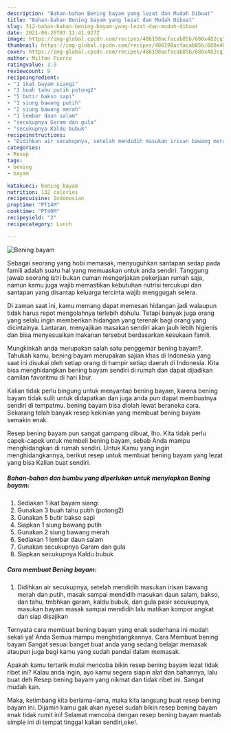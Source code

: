 ```yaml
---
description: "Bahan-bahan Bening bayam yang lezat dan Mudah Dibuat"
title: "Bahan-bahan Bening bayam yang lezat dan Mudah Dibuat"
slug: 312-bahan-bahan-bening-bayam-yang-lezat-dan-mudah-dibuat
date: 2021-06-26T07:11:41.927Z
image: https://img-global.cpcdn.com/recipes/486198acfacab85b/680x482cq70/bening-bayam-foto-resep-utama.jpg
thumbnail: https://img-global.cpcdn.com/recipes/486198acfacab85b/680x482cq70/bening-bayam-foto-resep-utama.jpg
cover: https://img-global.cpcdn.com/recipes/486198acfacab85b/680x482cq70/bening-bayam-foto-resep-utama.jpg
author: Milton Pierce
ratingvalue: 3.9
reviewcount: 9
recipeingredient:
- "1 ikat bayam siangi"
- "3 buah tahu putih potong2"
- "5 butir bakso sapi"
- "1 siung bawang putih"
- "2 siung bawang merah"
- "1 lembar daun salam"
- "secukupnya Garam dan gula"
- "secukupnya Kaldu bubuk"
recipeinstructions:
- "Didihkan air secukupnya, setelah mendidih masukan irisan bawang merah dan putih, masak sampai mendidih masukan daun salam, bakso, dan tahu, tmbhkan garam, kaldu bubuk, dan gula pasir secukupnya, masukan bayam masak sampai mendidih lalu matikan kompor angkat dan siap disajikan"
categories:
- Resep
tags:
- bening
- bayam

katakunci: bening bayam 
nutrition: 132 calories
recipecuisine: Indonesian
preptime: "PT14M"
cooktime: "PT40M"
recipeyield: "2"
recipecategory: Lunch

---
```



![Bening bayam](https://img-global.cpcdn.com/recipes/486198acfacab85b/680x482cq70/bening-bayam-foto-resep-utama.jpg)

Sebagai seorang yang hobi memasak, menyuguhkan santapan sedap pada famili adalah suatu hal yang memuaskan untuk anda sendiri. Tanggung jawab seorang istri bukan cuman mengerjakan pekerjaan rumah saja, namun kamu juga wajib memastikan kebutuhan nutrisi tercukupi dan santapan yang disantap keluarga tercinta wajib menggugah selera.

Di zaman  saat ini, kamu memang dapat memesan hidangan jadi walaupun tidak harus repot mengolahnya terlebih dahulu. Tetapi banyak juga orang yang selalu ingin memberikan hidangan yang terenak bagi orang yang dicintainya. Lantaran, menyajikan masakan sendiri akan jauh lebih higienis dan bisa menyesuaikan makanan tersebut berdasarkan kesukaan famili. 



Mungkinkah anda merupakan salah satu penggemar bening bayam?. Tahukah kamu, bening bayam merupakan sajian khas di Indonesia yang saat ini disukai oleh setiap orang di hampir setiap daerah di Indonesia. Kita bisa menghidangkan bening bayam sendiri di rumah dan dapat dijadikan camilan favoritmu di hari libur.

Kalian tidak perlu bingung untuk menyantap bening bayam, karena bening bayam tidak sulit untuk didapatkan dan juga anda pun dapat membuatnya sendiri di tempatmu. bening bayam bisa diolah lewat beraneka cara. Sekarang telah banyak resep kekinian yang membuat bening bayam semakin enak.

Resep bening bayam pun sangat gampang dibuat, lho. Kita tidak perlu capek-capek untuk membeli bening bayam, sebab Anda mampu menghidangkan di rumah sendiri. Untuk Kamu yang ingin menghidangkannya, berikut resep untuk membuat bening bayam yang lezat yang bisa Kalian buat sendiri.

<!--inarticleads1-->

##### Bahan-bahan dan bumbu yang diperlukan untuk menyiapkan Bening bayam:

1. Sediakan 1 ikat bayam siangi
1. Gunakan 3 buah tahu putih (potong2)
1. Gunakan 5 butir bakso sapi
1. Siapkan 1 siung bawang putih
1. Gunakan 2 siung bawang merah
1. Sediakan 1 lembar daun salam
1. Gunakan secukupnya Garam dan gula
1. Siapkan secukupnya Kaldu bubuk




<!--inarticleads2-->

##### Cara membuat Bening bayam:

1. Didihkan air secukupnya, setelah mendidih masukan irisan bawang merah dan putih, masak sampai mendidih masukan daun salam, bakso, dan tahu, tmbhkan garam, kaldu bubuk, dan gula pasir secukupnya, masukan bayam masak sampai mendidih lalu matikan kompor angkat dan siap disajikan




Ternyata cara membuat bening bayam yang enak sederhana ini mudah sekali ya! Anda Semua mampu menghidangkannya. Cara Membuat bening bayam Sangat sesuai banget buat anda yang sedang belajar memasak ataupun juga bagi kamu yang sudah pandai dalam memasak.

Apakah kamu tertarik mulai mencoba bikin resep bening bayam lezat tidak ribet ini? Kalau anda ingin, ayo kamu segera siapin alat dan bahannya, lalu buat deh Resep bening bayam yang nikmat dan tidak ribet ini. Sangat mudah kan. 

Maka, ketimbang kita berlama-lama, maka kita langsung buat resep bening bayam ini. Dijamin kamu gak akan nyesel sudah bikin resep bening bayam enak tidak rumit ini! Selamat mencoba dengan resep bening bayam mantab simple ini di tempat tinggal kalian sendiri,oke!.

